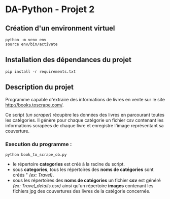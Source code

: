 # DA-Python   - Projet 2

## Création d'un environment virtuel
```
python -m venv env
source env/bin/activate
```

## Installation des dépendances du projet
```pip install -r requirements.txt```

## Description du projet

Programme capable d'extraire des informations de livres en vente sur le site http://books.toscrape.com/.

Ce script _(un scraper)_ récupère les données des livres en parcourant toutes les catégories.
Il génère pour chaque catégorie un fichier csv contenant les informations scrapées de chaque livre
et enregistre l'image représentant sa couverture.

### Execution du programme :
    
```python book_to_scrape_ob.py```
    
- le répertoire **categories** est créé à la racine du script.
- sous **categories**, tous les répertoires des **noms de catégories** sont créés " _(ex: Travel)_.
- sous les répertoires des **noms de catégories** un fichier **csv** est généré _(ex: Travel_details.csv)_ ainsi qu'un répertoire **images** contenant les fichiers jpg des couvertures des livres de la catégorie concernée.

